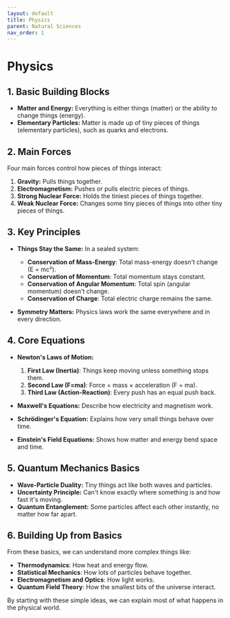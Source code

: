 ```yaml
---
layout: default
title: Physics
parent: Natural Sciences
nav_order: 1
---
```


# **Physics**

## 1. Basic Building Blocks

- **Matter and Energy:** Everything is either things (matter) or the ability to change things (energy).
- **Elementary Particles:** Matter is made up of tiny pieces of things (elementary particles), such as quarks and electrons.

## 2. Main Forces

Four main forces control how pieces of things interact:

1. **Gravity:** Pulls things together.
2. **Electromagnetism:** Pushes or pulls electric pieces of things.
3. **Strong Nuclear Force:** Holds the tiniest pieces of things together.
4. **Weak Nuclear Force:** Changes some tiny pieces of things into other tiny pieces of things.

## 3. Key Principles

- **Things Stay the Same:** In a sealed system:
  - **Conservation of Mass-Energy**: Total mass-energy doesn't change (E = mc²).
  - **Conservation of Momentum**: Total momentum stays constant.
  - **Conservation of Angular Momentum**: Total spin (angular momentum) doesn't change.
  - **Conservation of Charge**: Total electric charge remains the same.

- **Symmetry Matters:** Physics laws work the same everywhere and in every direction.

## 4. Core Equations

- **Newton's Laws of Motion:**
  1. **First Law (Inertia)**: Things keep moving unless something stops them.
  2. **Second Law (F=ma)**: Force = mass × acceleration (F = ma).
  3. **Third Law (Action-Reaction)**: Every push has an equal push back.

- **Maxwell's Equations:** Describe how electricity and magnetism work.
- **Schrödinger's Equation:** Explains how very small things behave over time.
- **Einstein's Field Equations:** Shows how matter and energy bend space and time.

## 5. Quantum Mechanics Basics

- **Wave-Particle Duality:** Tiny things act like both waves and particles.
- **Uncertainty Principle:** Can't know exactly where something is and how fast it's moving.
- **Quantum Entanglement:** Some particles affect each other instantly, no matter how far apart.

## 6. Building Up from Basics

From these basics, we can understand more complex things like:

- **Thermodynamics**: How heat and energy flow.
- **Statistical Mechanics**: How lots of particles behave together.
- **Electromagnetism and Optics**: How light works.
- **Quantum Field Theory**: How the smallest bits of the universe interact.

By starting with these simple ideas, we can explain most of what happens in the physical world.
